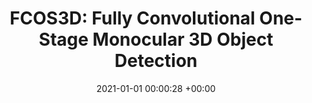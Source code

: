 ---
layout: post
title:  "FCOS3D: Fully Convolutional One-Stage Monocular 3D Object Detection"
date:   2021-01-01 00:00:28 +00:00
image: pubs/2021.FCOS3D/fcos3d.png
categories: research
# author: ""
authors: "<u>Tai Wang</u>, Xinge Zhu, <strong>Jiangmiao Pang</strong>, Dahua Lin"
venue: "International Conference on Computer Vision Workshops (ICCVW)"
# page: 
arxiv: https://arxiv.org/abs/2104.10956
# paper: 
code: https://github.com/open-mmlab/mmdetection3d/tree/master/configs/fcos3d
# poster: pubs/2021.K-Net/poster.jpeg
# video: 
slide: pubs/2021.FCOS3D/FCOS3D.pdf
zhihu: https://zhuanlan.zhihu.com/p/400191167
bibtex: pubs/2021.FCOS3D/bibtex.txt
highlight: Best Paper Award at ICCV 2021 workshop on 3DODI
---